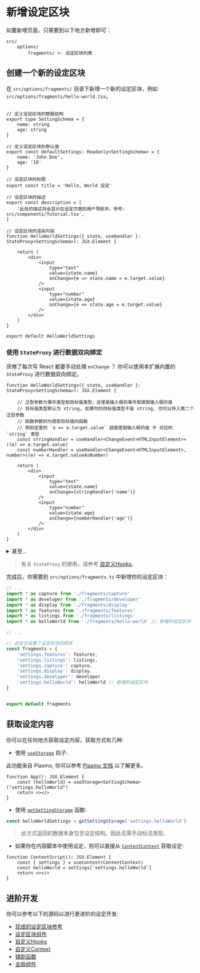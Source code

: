 # 新增设定区块

如要新增页面，只需要到以下地方新增即可：

```
src/
    options/
        fragments/ <- 设定区块列表
```

## 创建一个新的设定区块

在 `src/options/fragments/` 目录下新增一个新的设定区块，例如 `src/options/fragments/hello-world.tsx`。

```tsx

// 定义设定区块的数据结构
export type SettingSchema = {
    name: string
    age: string
}

// 定义设定区块的默认值
export const defaultSettings: Readonly<SettingSchema> = {
    name: 'John Doe',
    age: '18'
}

// 设定区块的标题
export const title = 'Hello, World 设定'

// 设定区块的描述
export const description = [
    '此处的描述将会显示在设定页面的用户导航中。参考: src/components/Tutorial.tsx',
]

// 设定区块的渲染内容
function HelloWorldSettings({ state, useHandler }: StateProxy<SettingSchema>): JSX.Element {

    return (
        <div>
            <input
                type="text"
                value={state.name}
                onChange={e => state.name = e.target.value}
            />
            <input
                type="number"
                value={state.age}
                onChange={e => state.age = e.target.value}
            />
        </div>
    )
}

export default HelloWorldSettings
```

### 使用 `StateProxy` 进行数据双向绑定

厌倦了每次写 React 都要手动处理 `onChange` ？ 你可以使用本扩展内置的 `StateProxy` 进行数据双向绑定。

```tsx
function HelloWorldSettings({ state, useHandler }: StateProxy<SettingSchema>): JSX.Element {

    // 泛型参数为事件类型和目标值类型，这里是输入框的事件和提取输入框的值
    // 目标值类型默认为 string, 如果你的目标值类型不是 string, 你可以传入第二个泛型参数
    // 函数参数则为提取目标值的函数
    // 例如这里的 `e => e.target.value` 就是提取输入框的值 于 对应的 `string` 类型
    const stringHandler = useHandler<ChangeEvent<HTMLInputElement>>((e) => e.target.value)
    const numberHandler = useHandler<ChangeEvent<HTMLInputElement>, number>((e) => e.target.valueAsNumber)

    return (
        <div>
            <input
                type="text"
                value={state.name}
                onChange={stringHandler('name')}
            />
            <input
                type="number"
                value={state.age}
                onChange={numberHandler('age')}
            />
        </div>
    )
}
```

<details>
<summary>甚至...</summary>

```tsx
function HelloWorldSettings({ state, useHandler }: StateProxy<SettingSchema>): JSX.Element {

    const handler = useHandler<ChangeEvent<HTMLInputElement>>((e) => e.target.value)

    const strHandle = (key: PickLeaves<SettingSchema, string>) => {
        value: state[key],
        onChange: handler(key)
    }

    return <input {...strHandle('name')} type="text">
}
```

</details>


> 有关 `StateProxy` 的使用，请参考 [自定义Hooks](/src/hooks/binding.ts)。


完成后，你需要到 `src/options/fragments.ts` 中新增你的设定区块：

```ts
// ...
import * as capture from './fragments/capture'
import * as developer from './fragments/developer'
import * as display from './fragments/display'
import * as features from './fragments/features'
import * as listings from './fragments/listings'
import * as helloWorld from './fragments/hello-world' // 新增的设定区块

// ...

// 此处也设置了设定区块的顺序
const fragments = {
    'settings.features': features,
    'settings.listings': listings,
    'settings.capture': capture,
    'settings.display': display,
    'settings.developer': developer
    'settings.helloWorld': helloWorld // 新增的设定区块
}


export default fragments
```


## 获取设定内容

你可以在任何地方获取设定内容，获取方式有几种:

- 使用 [`useStorage`](/src/hooks/storage.ts) 钩子:

此功能来自 Plasmo, 你可以参考 [Plasmo 文档](https://docs.plasmo.com/framework/storage#react-hook-api) 以了解更多。

```tsx
function App(): JSX.Element {
    const [helloWorld] = useStorage<SettingSchema>("settings.helloWorld")
    return <></>
}
```

- 使用 [`getSettingStorage`](/src/utils/storage.ts) 函数:

```ts
const helloWorldSettings = getSettingStorage('settings.helloWorld')
```

> 此方式返回的数据本身包含设定结构，因此无需手动标注类型。

- 如果你在内容脚本中使用设定，则可以直接从 [`ContentContext`](/src/contexts/ContentContexts.ts) 获取设定:

```tsx
function ContentScript(): JSX.Element {
    const { settings } = useContext(ContentContext)
    const helloWorld = settings['settings.helloWorld']
    return <></>
}
```

## 进阶开发

你可以参考以下的源码以进行更进阶的设定开发:

- [现成的设定区块参考](/src/options/fragments/)
- [设定区块组件](/src/options/components/)
- [自定义Hooks](/src/hooks/)
- [自定义Context](/src/contexts/)
- [辅助函数](/src/utils/)
- [全局组件](/src/components)